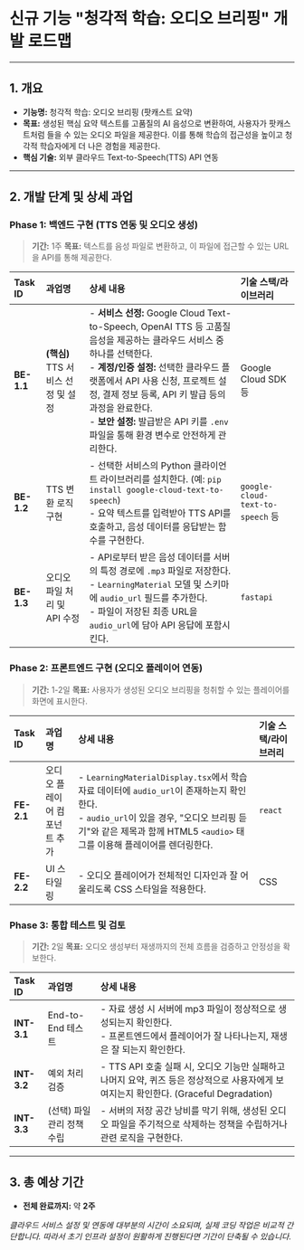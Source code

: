 # 신규 기능 "청각적 학습: 오디오 브리핑" 개발 로드맵

---

## 1. 개요

- **기능명:** 청각적 학습: 오디오 브리핑 (팟캐스트 요약)
- **목표:** 생성된 핵심 요약 텍스트를 고품질의 AI 음성으로 변환하여, 사용자가 팟캐스트처럼 들을 수 있는 오디오 파일을 제공한다. 이를 통해 학습의 접근성을 높이고 청각적 학습자에게 더 나은 경험을 제공한다.
- **핵심 기술:** 외부 클라우드 Text-to-Speech(TTS) API 연동

---

## 2. 개발 단계 및 상세 과업

### **Phase 1: 백엔드 구현 (TTS 연동 및 오디오 생성)**

> **기간:** 1주
> **목표:** 텍스트를 음성 파일로 변환하고, 이 파일에 접근할 수 있는 URL을 API를 통해 제공한다.

| Task ID | 과업명 | 상세 내용 | 기술 스택/라이브러리 |
| :--- | :--- | :--- | :--- |
| **BE-1.1** | **(핵심)** TTS 서비스 선정 및 설정 | - **서비스 선정:** Google Cloud Text-to-Speech, OpenAI TTS 등 고품질 음성을 제공하는 클라우드 서비스 중 하나를 선택한다.<br>- **계정/인증 설정:** 선택한 클라우드 플랫폼에서 API 사용 신청, 프로젝트 설정, 결제 정보 등록, API 키 발급 등의 과정을 완료한다.<br>- **보안 설정:** 발급받은 API 키를 `.env` 파일을 통해 환경 변수로 안전하게 관리한다. | Google Cloud SDK 등 |
| **BE-1.2** | TTS 변환 로직 구현 | - 선택한 서비스의 Python 클라이언트 라이브러리를 설치한다. (예: `pip install google-cloud-text-to-speech`)<br>- 요약 텍스트를 입력받아 TTS API를 호출하고, 음성 데이터를 응답받는 함수를 구현한다. | `google-cloud-text-to-speech` 등 |
| **BE-1.3** | 오디오 파일 처리 및 API 수정 | - API로부터 받은 음성 데이터를 서버의 특정 경로에 `.mp3` 파일로 저장한다.<br>- `LearningMaterial` 모델 및 스키마에 `audio_url` 필드를 추가한다.<br>- 파일이 저장된 최종 URL을 `audio_url`에 담아 API 응답에 포함시킨다. | `fastapi` |

### **Phase 2: 프론트엔드 구현 (오디오 플레이어 연동)**

> **기간:** 1-2일
> **목표:** 사용자가 생성된 오디오 브리핑을 청취할 수 있는 플레이어를 화면에 표시한다.

| Task ID | 과업명 | 상세 내용 | 기술 스택/라이브러리 |
| :--- | :--- | :--- | :--- |
| **FE-2.1** | 오디오 플레이어 컴포넌트 추가 | - `LearningMaterialDisplay.tsx`에서 학습 자료 데이터에 `audio_url`이 존재하는지 확인한다.<br>- `audio_url`이 있을 경우, "오디오 브리핑 듣기"와 같은 제목과 함께 HTML5 `<audio>` 태그를 이용해 플레이어를 렌더링한다. | `react` |
| **FE-2.2** | UI 스타일링 | - 오디오 플레이어가 전체적인 디자인과 잘 어울리도록 CSS 스타일을 적용한다. | CSS |

### **Phase 3: 통합 테스트 및 검토**

> **기간:** 2일
> **목표:** 오디오 생성부터 재생까지의 전체 흐름을 검증하고 안정성을 확보한다.

| Task ID | 과업명 | 상세 내용 |
| :--- | :--- | :--- |
| **INT-3.1**| End-to-End 테스트 | - 자료 생성 시 서버에 mp3 파일이 정상적으로 생성되는지 확인한다.<br>- 프론트엔드에서 플레이어가 잘 나타나는지, 재생은 잘 되는지 확인한다. |
| **INT-3.2**| 예외 처리 검증 | - TTS API 호출 실패 시, 오디오 기능만 실패하고 나머지 요약, 퀴즈 등은 정상적으로 사용자에게 보여지는지 확인한다. (Graceful Degradation) |
| **INT-3.3**| (선택) 파일 관리 정책 수립 | - 서버의 저장 공간 낭비를 막기 위해, 생성된 오디오 파일을 주기적으로 삭제하는 정책을 수립하거나 관련 로직을 구현한다. |

---

## 3. 총 예상 기간

- **전체 완료까지:** 약 **2주**

*클라우드 서비스 설정 및 연동에 대부분의 시간이 소요되며, 실제 코딩 작업은 비교적 간단합니다. 따라서 초기 인프라 설정이 원활하게 진행된다면 기간이 단축될 수 있습니다.*

